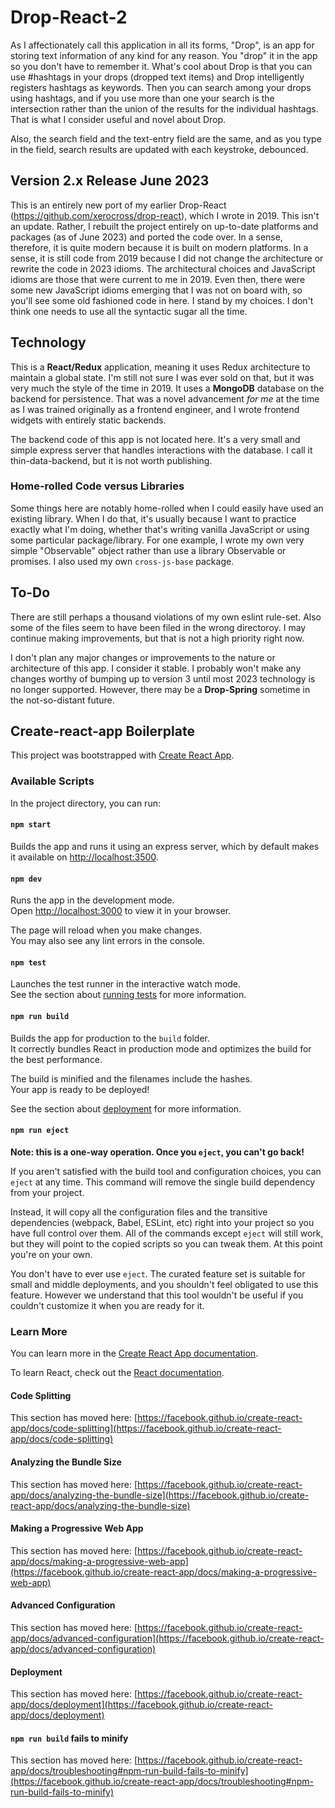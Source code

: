 # Drop-React-2

As I affectionately call this application in all its forms, "Drop", is an app for storing text information of any kind for any reason. You "drop" it in the app so you don't have to remember it. What's cool about Drop is that you can use #hashtags in your drops (dropped text items) and Drop intelligently registers hashtags as keywords. Then you can search among your drops using hashtags, and if you use more than one your search is the intersection rather than the union of the results for the individual hashtags. That is what I consider useful and novel about Drop.

Also, the search field and the text-entry field are the same, and as you type in the field, search results are updated with each keystroke, debounced.

## Version 2.x Release June 2023

This is an entirely new port of my earlier Drop-React (https://github.com/xerocross/drop-react), which I wrote in 2019. This isn't an update. Rather, I rebuilt the project entirely on up-to-date platforms and packages (as of June 2023) and ported the code over. In a sense, therefore, it is quite modern because it is built on modern platforms. In a sense, it is still code from 2019 because I did not change the architecture or rewrite the code in 2023 idioms. The architectural choices and JavaScript idioms are those that were current to me in 2019. Even then, there were some new JavaScript idioms emerging that I was not on board with, so you'll see some old fashioned code in here. I stand by my choices. I don't think one needs to use all the syntactic sugar all the time.

## Technology

This is a **React/Redux** application, meaning it uses Redux architecture to maintain a global state. I'm still not sure I was ever sold on that, but it was very much the style of the time in 2019. It uses a **MongoDB** database on the backend for persistence. That was a novel advancement *for me* at the time as I was trained originally as a frontend engineer, and I wrote frontend widgets with entirely static backends.

The backend code of this app is not located here. It's a very small and simple express server that handles interactions with the database. I call it thin-data-backend, but it is not worth publishing.

### Home-rolled Code versus Libraries

Some things here are notably home-rolled when I could easily have used an existing library. When I do that, 
it's usually because I want to practice exactly what I'm doing, whether that's writing vanilla JavaScript or
using some particular package/library. For one example, I wrote my own very simple "Observable" object rather than 
use a library Observable or promises. I also used my own `cross-js-base` package.

## To-Do

There are still perhaps a thousand violations of my own eslint rule-set. Also some of the files seem to have been filed in the wrong directoroy. I may continue making improvements, but that is not a high priority right now.

I don't plan any major changes or improvements to the nature or architecture of this app. I consider it stable. I probably won't make any
changes worthy of bumping up to version 3 until most 2023 technology is no longer supported. However, there may be a 
**Drop-Spring** sometime in the not-so-distant future.

## Create-react-app Boilerplate

This project was bootstrapped with [Create React App](https://github.com/facebook/create-react-app).

### Available Scripts

In the project directory, you can run:

#### `npm start`

Builds the app and runs it using an express server, which by default makes it available on [http://localhost:3500](http://localhost:3500).

#### `npm dev`

Runs the app in the development mode.\
Open [http://localhost:3000](http://localhost:3000) to view it in your browser.

The page will reload when you make changes.\
You may also see any lint errors in the console.

#### `npm test`

Launches the test runner in the interactive watch mode.\
See the section about [running tests](https://facebook.github.io/create-react-app/docs/running-tests) for more information.

#### `npm run build`

Builds the app for production to the `build` folder.\
It correctly bundles React in production mode and optimizes the build for the best performance.

The build is minified and the filenames include the hashes.\
Your app is ready to be deployed!

See the section about [deployment](https://facebook.github.io/create-react-app/docs/deployment) for more information.

#### `npm run eject`

**Note: this is a one-way operation. Once you `eject`, you can't go back!**

If you aren't satisfied with the build tool and configuration choices, you can `eject` at any time. This command will remove the single build dependency from your project.

Instead, it will copy all the configuration files and the transitive dependencies (webpack, Babel, ESLint, etc) right into your project so you have full control over them. All of the commands except `eject` will still work, but they will point to the copied scripts so you can tweak them. At this point you're on your own.

You don't have to ever use `eject`. The curated feature set is suitable for small and middle deployments, and you shouldn't feel obligated to use this feature. However we understand that this tool wouldn't be useful if you couldn't customize it when you are ready for it.

### Learn More

You can learn more in the [Create React App documentation](https://facebook.github.io/create-react-app/docs/getting-started).

To learn React, check out the [React documentation](https://reactjs.org/).

#### Code Splitting

This section has moved here: [https://facebook.github.io/create-react-app/docs/code-splitting](https://facebook.github.io/create-react-app/docs/code-splitting)

#### Analyzing the Bundle Size

This section has moved here: [https://facebook.github.io/create-react-app/docs/analyzing-the-bundle-size](https://facebook.github.io/create-react-app/docs/analyzing-the-bundle-size)

#### Making a Progressive Web App

This section has moved here: [https://facebook.github.io/create-react-app/docs/making-a-progressive-web-app](https://facebook.github.io/create-react-app/docs/making-a-progressive-web-app)

#### Advanced Configuration

This section has moved here: [https://facebook.github.io/create-react-app/docs/advanced-configuration](https://facebook.github.io/create-react-app/docs/advanced-configuration)

#### Deployment

This section has moved here: [https://facebook.github.io/create-react-app/docs/deployment](https://facebook.github.io/create-react-app/docs/deployment)

#### `npm run build` fails to minify

This section has moved here: [https://facebook.github.io/create-react-app/docs/troubleshooting#npm-run-build-fails-to-minify](https://facebook.github.io/create-react-app/docs/troubleshooting#npm-run-build-fails-to-minify)

